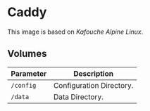 # Caddy

This image is based on *Kafouche Alpine Linux*.

## Volumes

| Parameter | Description              |
|-----------|--------------------------|
| `/config` | Configuration Directory. |
| `/data`   | Data Directory.          |
